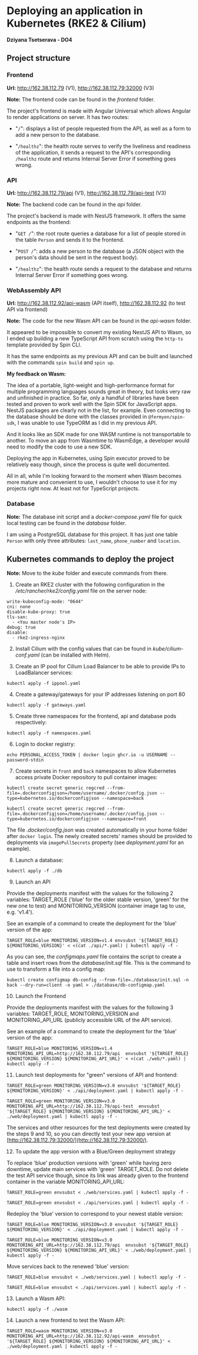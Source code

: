 # Deploying an application in Kubernetes (RKE2 & Cilium)

**Dziyana Tsetserava - DO4**

## Project structure

### Frontend

**Url:** http://162.38.112.79 (V1), http://162.38.112.79:32000 (V3)

**Note:** The frontend code can be found in the *frontend* folder.

The project's frontend is made with Angular Universal which allows Angular to render applications on server. It has two routes:

- "`/`": displays a list of people requested from the API, as well as a form to add a new person to the database.

- "`/healthz`": the health route serves to verify the liveliness and readiness of the application, it sends a request to the API's corresponding `/healthz` route and returns Internal Server Error if something goes wrong.

### API

**Url:** http://162.38.112.79/api (V1), http://162.38.112.79/api-test (V3)

**Note:** The backend code can be found in the *api* folder.

The project's backend is made with NestJS framework. It offers the same endpoints as the frontend:

- "`GET /`": the root route queries a database for a list of people stored in the table `Person` and sends it to the frontend.

- "`POST /`": adds a new person to the database (a JSON object with the person's data should be sent in the request body).

- "`/healthz`": the health route sends a request to the database and returns Internal Server Error if something goes wrong.

### WebAssembly API

**Url:** http://162.38.112.92/api-wasm (API itself), http://162.38.112.92 (to test API via frontend)

**Note:** The code for the new Wasm API can be found in the *api-wasm* folder.

It appeared to be impossible to convert my existing NestJS API to Wasm, so I ended up building a new TypeScript API from scratch using the `http-ts` template provided by Spin CLI.

It has the same endpoints as my previous API and can be built and launched with the commands `spin build` and `spin up`.

**My feedback on Wasm:**

The idea of a portable, light-weight and high-performance format for multiple programming languages sounds great in theory, but looks very raw and unfinished in practice. So far, only a handful of libraries have been tested and proven to work well with the Spin SDK for JavaScript apps. NestJS packages are clearly not in the list, for example. Even connecting to the database should be done with the classes provided in `@fermyon/spin-sdk`, I was unable to use TypeORM as I did in my previous API. 

And it looks like an SDK made for one WASM runtime is not transportable to another. To move an app from Wasmtime to WasmEdge, a developer would need to modify the code to use a new SDK.

Deploying the app in Kubernetes, using Spin executor proved to be relatively easy though, since the process is quite well documented.

All in all, while I'm looking forward to the moment when Wasm becomes more mature and convenient to use, I wouldn't choose to use it for my projects right now. At least not for TypeScript projects.

### Database

**Note:** The database init script and a *docker-compose.yaml* file for quick local testing can be found in the *database* folder.

I am using a PostgreSQL database for this project. It has just one table `Person` with only three attributes: `last_name`, `phone_number` and `location`.

## Kubernetes commands to deploy the project

**Note:** Move to the *kube* folder and execute commands from there.

1. Create an RKE2 cluster with the following configuration in the */etc/rancher/rke2/config.yaml* file on the server node:
```
write-kubeconfig-mode: "0644"
cni: none
disable-kube-proxy: true
tls-san:
  - <You master node's IP>
debug: true
disable:
  - rke2-ingress-nginx

```

2. Install Cilium with the config values that can be found in *kube/cilium-conf.yaml* (can be installed with Helm).

3. Create an IP pool for Cilium Load Balancer to be able to provide IPs to LoadBalancer services:

```
kubectl apply -f ippool.yaml
```

4. Create a gateway/gateways for your IP addresses listening on port 80

```
kubectl apply -f gateways.yaml
```

5. Create three namespaces for the frontend, api and database pods respectively:

```
kubectl apply -f namespaces.yaml
```

6. Login to docker registry:

```
echo PERSONAL_ACCESS_TOKEN | docker login ghcr.io -u USERNAME --password-stdin
```

7. Create secrets in `front` and `back` namespaces to allow Kubernetes access private Docker repository to pull container images:

```
kubectl create secret generic regcred --from-file=.dockerconfigjson=/home/username/.docker/config.json --type=kubernetes.io/dockerconfigjson --namespace=back

kubectl create secret generic regcred --from-file=.dockerconfigjson=/home/username/.docker/config.json --type=kubernetes.io/dockerconfigjson --namespace=front
```

The file *.docker/config.json* was created automatically in your home folder after `docker login`. The newly created secrets' names should be provided to deployments via `imagePullSecrets` property (see *deployment.yaml* for an example).

8. Launch a database:

```
kubectl apply -f ./db
```

9. Launch an API

Provide the deployments manifest with the values for the following 2 variables: TARGET_ROLE ('blue' for the older stable version, 'green' for the new one to test) and MONITORING_VERSION (container image tag to use, e.g. 'v1.4').

See an example of a command to create the deployment for the 'blue' version of the app:

```
TARGET_ROLE=blue MONITORING_VERSION=v1.4 envsubst '${TARGET_ROLE} ${MONITORING_VERSION}' < <(cat ./api/*.yaml) | kubectl apply -f -
```

As you can see, the *configmaps.yaml* file contains the script to create a table and insert rows from the *database/init.sql* file. This is the command to use to transform a file into a config map:
```
kubectl create configmap db-config --from-file=./database/init.sql -n back --dry-run=client -o yaml > ./database/db-configmap.yaml
```

10. Launch the Frontend

Provide the deployments manifest with the values for the following 3 variables: TARGET_ROLE, MONITORING_VERSION and MONITORING_API_URL (publicly accessible URL of the API service).

See an example of a command to create the deployment for the 'blue' version of the app:

```
TARGET_ROLE=blue MONITORING_VERSION=v1.4 MONITORING_API_URL=http://162.38.112.79/api  envsubst '${TARGET_ROLE} ${MONITORING_VERSION} ${MONITORING_API_URL}' < <(cat ./web/*.yaml) | kubectl apply -f -
```

11. Launch test deployments for "green" versions of API and frontend:

```
TARGET_ROLE=green MONITORING_VERSION=v3.0 envsubst '${TARGET_ROLE} ${MONITORING_VERSION}' < ./api/deployment.yaml | kubectl apply -f -

TARGET_ROLE=green MONITORING_VERSION=v3.0 MONITORING_API_URL=http://162.38.112.79/api-test  envsubst '${TARGET_ROLE} ${MONITORING_VERSION} ${MONITORING_API_URL}' < ./web/deployment.yaml | kubectl apply -f -
```

The services and other resources for the test deployments were created by the steps 9 and 10, so you can directly test your new app version at [http://162.38.112.79:32000/](http://162.38.112.79:32000/).

12. To update the app version with a Blue/Green deployment strategy

To replace 'blue' production versions with 'green' while having zero downtime, update main services with 'green' TARGET_ROLE. Do not delete the test API service though, since its link was already given to the frontend container in the variable MONITORING_API_URL:

```
TARGET_ROLE=green envsubst < ./web/services.yaml | kubectl apply -f -

TARGET_ROLE=green envsubst < ./api/services.yaml | kubectl apply -f -
```

Redeploy the 'blue' version to correspond to your newest stable version:

```
TARGET_ROLE=blue MONITORING_VERSION=v3.0 envsubst '${TARGET_ROLE} ${MONITORING_VERSION}' < ./api/deployment.yaml | kubectl apply -f -

TARGET_ROLE=blue MONITORING_VERSION=v3.0 MONITORING_API_URL=http://162.38.112.79/api  envsubst '${TARGET_ROLE} ${MONITORING_VERSION} ${MONITORING_API_URL}' < ./web/deployment.yaml | kubectl apply -f -
```

Move services back to the renewed 'blue' version:

```
TARGET_ROLE=blue envsubst < ./web/services.yaml | kubectl apply -f -

TARGET_ROLE=blue envsubst < ./api/services.yaml | kubectl apply -f -
```

13. Launch a Wasm API:

```
kubectl apply -f ./wasm
```

14. Launch a new frontend to test the Wasm API:

```
TARGET_ROLE=wasm MONITORING_VERSION=v3.0 MONITORING_API_URL=http://162.38.112.92/api-wasm  envsubst '${TARGET_ROLE} ${MONITORING_VERSION} ${MONITORING_API_URL}' < ./web/deployment.yaml | kubectl apply -f -
```